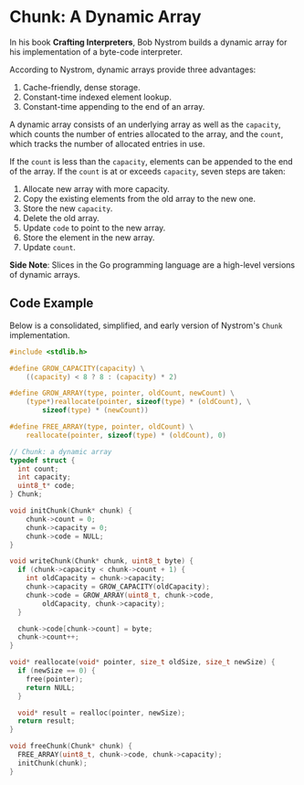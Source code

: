 # Chunk: A Dynamic Array

In his book **Crafting Interpreters**, Bob Nystrom builds a dynamic array
for his implementation of a byte-code interpreter.

According to Nystrom, dynamic arrays provide three advantages:

1. Cache-friendly, dense storage.
2. Constant-time indexed element lookup.
3. Constant-time appending to the end of an array.

A dynamic array consists of an underlying array as well as the `capacity`, which counts the
number of entries allocated to the array, and the `count`, which tracks the number
of allocated entries in use.

If the `count` is less than the `capacity`, elements can be appended to the end of the array.
If the `count` is at or exceeds `capacity`, seven steps are taken:

1. Allocate new array with more capacity.
2. Copy the existing elements from the old array to the new one.
3. Store the new `capacity`.
4. Delete the old array.
5. Update `code` to point to the new array.
6. Store the element in the new array.
7. Update `count`.

**Side Note**: Slices in the Go programming language are a high-level versions of
dynamic arrays.

## Code Example

Below is a consolidated, simplified, and early version of Nystrom's `Chunk` implementation.

```c
#include <stdlib.h>

#define GROW_CAPACITY(capacity) \
    ((capacity) < 8 ? 8 : (capacity) * 2)

#define GROW_ARRAY(type, pointer, oldCount, newCount) \
    (type*)reallocate(pointer, sizeof(type) * (oldCount), \
        sizeof(type) * (newCount))

#define FREE_ARRAY(type, pointer, oldCount) \
    reallocate(pointer, sizeof(type) * (oldCount), 0)

// Chunk: a dynamic array
typedef struct {
  int count;
  int capacity;
  uint8_t* code;
} Chunk;

void initChunk(Chunk* chunk) {
    chunk->count = 0;
    chunk->capacity = 0;
    chunk->code = NULL;
}

void writeChunk(Chunk* chunk, uint8_t byte) {
  if (chunk->capacity < chunk->count + 1) {
    int oldCapacity = chunk->capacity;
    chunk->capacity = GROW_CAPACITY(oldCapacity);
    chunk->code = GROW_ARRAY(uint8_t, chunk->code,
        oldCapacity, chunk->capacity);
  }

  chunk->code[chunk->count] = byte;
  chunk->count++;
}

void* reallocate(void* pointer, size_t oldSize, size_t newSize) {
  if (newSize == 0) {
    free(pointer);
    return NULL;
  }

  void* result = realloc(pointer, newSize);
  return result;
}

void freeChunk(Chunk* chunk) {
  FREE_ARRAY(uint8_t, chunk->code, chunk->capacity);
  initChunk(chunk);
}
```
